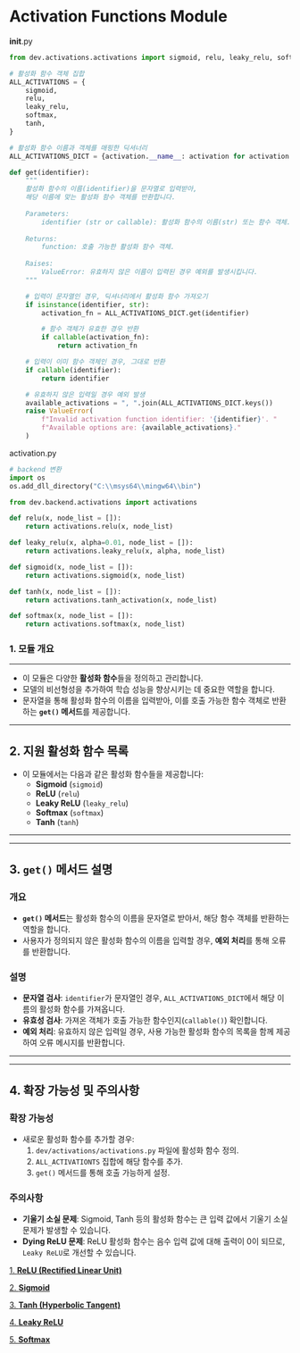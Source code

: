 # Activation Functions Module

**init**.py

```python
from dev.activations.activations import sigmoid, relu, leaky_relu, softmax, tanh

# 활성화 함수 객체 집합
ALL_ACTIVATIONS = {
    sigmoid,
    relu,
    leaky_relu,
    softmax,
    tanh,
}

# 활성화 함수 이름과 객체를 매핑한 딕셔너리
ALL_ACTIVATIONS_DICT = {activation.__name__: activation for activation in ALL_ACTIVATIONS}

def get(identifier):
    """
    활성화 함수의 이름(identifier)을 문자열로 입력받아, 
    해당 이름에 맞는 활성화 함수 객체를 반환합니다.
    
    Parameters:
        identifier (str or callable): 활성화 함수의 이름(str) 또는 함수 객체.
    
    Returns:
        function: 호출 가능한 활성화 함수 객체.
    
    Raises:
        ValueError: 유효하지 않은 이름이 입력된 경우 예외를 발생시킵니다.
    """

    # 입력이 문자열인 경우, 딕셔너리에서 활성화 함수 가져오기
    if isinstance(identifier, str):
        activation_fn = ALL_ACTIVATIONS_DICT.get(identifier)

        # 함수 객체가 유효한 경우 반환
        if callable(activation_fn):
            return activation_fn

    # 입력이 이미 함수 객체인 경우, 그대로 반환
    if callable(identifier):
        return identifier

    # 유효하지 않은 입력일 경우 예외 발생
    available_activations = ", ".join(ALL_ACTIVATIONS_DICT.keys())
    raise ValueError(
        f"Invalid activation function identifier: '{identifier}'. "
        f"Available options are: {available_activations}."
    )

```

activation.py

```python
# backend 변환
import os
os.add_dll_directory("C:\\msys64\\mingw64\\bin")

from dev.backend.activations import activations

def relu(x, node_list = []):
    return activations.relu(x, node_list)

def leaky_relu(x, alpha=0.01, node_list = []):
    return activations.leaky_relu(x, alpha, node_list)

def sigmoid(x, node_list = []):
    return activations.sigmoid(x, node_list)

def tanh(x, node_list = []):
    return activations.tanh_activation(x, node_list)

def softmax(x, node_list = []):
    return activations.softmax(x, node_list)
```

### 1. **모듈 개요**

---

- 이 모듈은 다양한 **활성화 함수**들을 정의하고 관리합니다.
- 모델의 비선형성을 추가하여 학습 성능을 향상시키는 데 중요한 역할을 합니다.
- 문자열을 통해 활성화 함수의 이름을 입력받아, 이를 호출 가능한 함수 객체로 반환하는 **`get()` 메서드**를 제공합니다.

---

## 2. **지원 활성화 함수 목록**

- 이 모듈에서는 다음과 같은 활성화 함수들을 제공합니다:
    - **Sigmoid** (`sigmoid`)
    - **ReLU** (`relu`)
    - **Leaky ReLU** (`leaky_relu`)
    - **Softmax** (`softmax`)
    - **Tanh** (`tanh`)

---

---

## 3. **`get()` 메서드 설명**

### 개요

- **`get()` 메서드**는 활성화 함수의 이름을 문자열로 받아서, 해당 함수 객체를 반환하는 역할을 합니다.
- 사용자가 정의되지 않은 활성화 함수의 이름을 입력할 경우, **예외 처리**를 통해 오류를 반환합니다.

### 설명

- **문자열 검사**: `identifier`가 문자열인 경우, `ALL_ACTIVATIONS_DICT`에서 해당 이름의 활성화 함수를 가져옵니다.
- **유효성 검사**: 가져온 객체가 호출 가능한 함수인지(`callable()`) 확인합니다.
- **예외 처리**: 유효하지 않은 입력일 경우, 사용 가능한 활성화 함수의 목록을 함께 제공하여 오류 메시지를 반환합니다.

---

---

## 4. **확장 가능성 및 주의사항**

### 확장 가능성

- 새로운 활성화 함수를 추가할 경우:
    1. `dev/activations/activations.py` 파일에 활성화 함수 정의.
    2. `ALL_ACTIVATIONTS` 집합에 해당 함수를 추가.
    3. `get()` 메서드를 통해 호출 가능하게 설정.

### 주의사항

- **기울기 소실 문제**: Sigmoid, Tanh 등의 활성화 함수는 큰 입력 값에서 기울기 소실 문제가 발생할 수 있습니다.
- **Dying ReLU 문제**: ReLU 활성화 함수는 음수 입력 값에 대해 출력이 0이 되므로, `Leaky ReLU`로 개선할 수 있습니다.

[1. **ReLU (Rectified Linear Unit)**](1%20ReLU%20(Rectified%20Linear%20Unit)%2013be8eae962980e1afa6d3f6e9d65875.md)

[2. **Sigmoid**](2%20Sigmoid%2013be8eae962980228d64ff5dddd4f66c.md)

[3. **Tanh (Hyperbolic Tangent)**](3%20Tanh%20(Hyperbolic%20Tangent)%2013be8eae962980fbabeff51c7f1e069c.md)

[4. **Leaky ReLU**](4%20Leaky%20ReLU%2013be8eae962980b7801fde71b735fc54.md)

[5. **Softmax**](5%20Softmax%2013be8eae96298003948ec0e33e9ecf87.md)